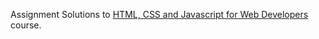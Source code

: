 Assignment Solutions to [HTML, CSS and Javascript for Web Developers](https://www.coursera.org/learn/html-css-javascript-for-web-developers) course.
